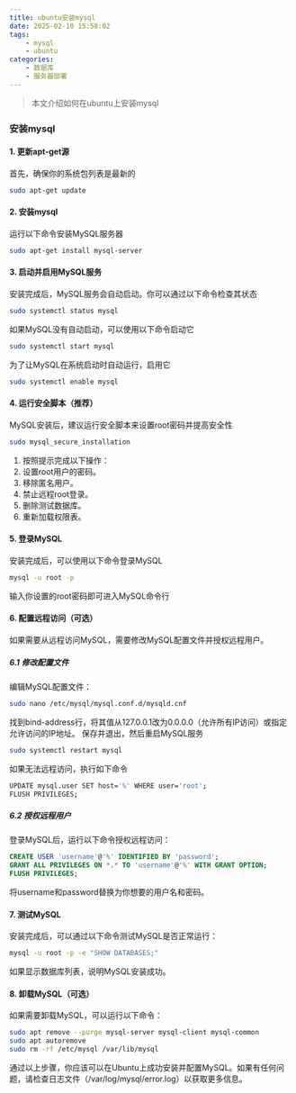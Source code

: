 ```yaml
---
title: ubuntu安装mysql
date: 2025-02-10 15:58:02
tags:
    - mysql
    - ubuntu
categories:
    - 数据库
    - 服务器部署
---
```


> 本文介绍如何在ubuntu上安装mysql

<!-- more -->

### 安装mysql

#### 1. 更新apt-get源
首先，确保你的系统包列表是最新的
```bash
sudo apt-get update
```

#### 2. 安装mysql
运行以下命令安装MySQL服务器
```bash
sudo apt-get install mysql-server
```

#### 3. 启动并启用MySQL服务
安装完成后，MySQL服务会自动启动。你可以通过以下命令检查其状态
```bash
sudo systemctl status mysql
```
如果MySQL没有自动启动，可以使用以下命令启动它
```bash
sudo systemctl start mysql
```
为了让MySQL在系统启动时自动运行，启用它
```bash
sudo systemctl enable mysql
```

#### 4. 运行安全脚本（推荐）
MySQL安装后，建议运行安全脚本来设置root密码并提高安全性
```bash
sudo mysql_secure_installation
```
1. 按照提示完成以下操作：
2. 设置root用户的密码。
3. 移除匿名用户。
4. 禁止远程root登录。
5. 删除测试数据库。
6. 重新加载权限表。

#### 5. 登录MySQL
安装完成后，可以使用以下命令登录MySQL
```bash
mysql -u root -p
```
输入你设置的root密码即可进入MySQL命令行

#### 6. 配置远程访问（可选）
如果需要从远程访问MySQL，需要修改MySQL配置文件并授权远程用户。

##### 6.1 修改配置文件
编辑MySQL配置文件：
```bash
sudo nano /etc/mysql/mysql.conf.d/mysqld.cnf
```
找到bind-address行，将其值从127.0.0.1改为0.0.0.0（允许所有IP访问）或指定允许访问的IP地址。
保存并退出，然后重启MySQL服务
```bash
sudo systemctl restart mysql
```
如果无法远程访问，执行如下命令
```bash
UPDATE mysql.user SET host='%' WHERE user='root';
FLUSH PRIVILEGES;
```
##### 6.2 授权远程用户
登录MySQL后，运行以下命令授权远程访问：
```sql
CREATE USER 'username'@'%' IDENTIFIED BY 'password';
GRANT ALL PRIVILEGES ON *.* TO 'username'@'%' WITH GRANT OPTION;
FLUSH PRIVILEGES;
```
将username和password替换为你想要的用户名和密码。

#### 7. 测试MySQL
安装完成后，可以通过以下命令测试MySQL是否正常运行：
```bash
mysql -u root -p -e "SHOW DATABASES;"
```
如果显示数据库列表，说明MySQL安装成功。

#### 8. 卸载MySQL（可选）
   如果需要卸载MySQL，可以运行以下命令：
```bash
sudo apt remove --purge mysql-server mysql-client mysql-common
sudo apt autoremove
sudo rm -rf /etc/mysql /var/lib/mysql
```
通过以上步骤，你应该可以在Ubuntu上成功安装并配置MySQL。如果有任何问题，请检查日志文件（/var/log/mysql/error.log）以获取更多信息。